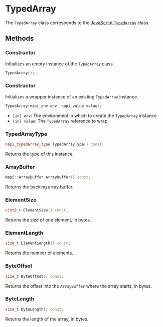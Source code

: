 # TypedArray

The `TypedArray` class corresponds to the
[JavaScript `TypedArray`](https://developer.mozilla.org/en-US/docs/Web/JavaScript/Reference/Global_Objects/TypedArray)
class.

## Methods

### Constructor

Initializes an empty instance of the `TypedArray` class.

```cpp
TypedArray();
```

### Constructor

Initializes a wrapper instance of an existing `TypedArray` instance.

```cpp
TypedArray(napi_env env, napi_value value);
```

- `[in] env`: The environment in which to create the `TypedArray` instance.
- `[in] value`: The `TypedArray` reference to wrap.

### TypedArrayType

```cpp
napi_typedarray_type TypedArrayType() const;
```

Returns the type of this instance.

### ArrayBuffer

```cpp
Napi::ArrayBuffer ArrayBuffer() const;
```

Returns the backing array buffer.

### ElementSize

```cpp
uint8_t ElementSize() const;
```

Returns the size of one element, in bytes.

### ElementLength

```cpp
size_t ElementLength() const;
```

Returns the number of elements.

### ByteOffset

```cpp
size_t ByteOffset() const;
```

Returns the offset into the `ArrayBuffer` where the array starts, in bytes.

### ByteLength

```cpp
size_t ByteLength() const;
```

Returns the length of the array, in bytes.
